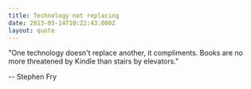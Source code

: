 ```yaml
---
title: Technology not replacing
date: 2013-05-14T10:22:43.000Z
layout: quote
---
```


"One technology doesn't replace another, it compliments. Books are no more threatened by Kindle than stairs by elevators."

-- Stephen Fry
